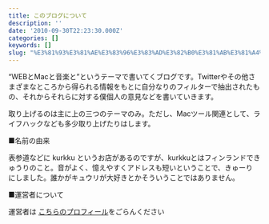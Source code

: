 ```yaml
---
title: このブログについて
description: ''
date: '2010-09-30T22:23:30.000Z'
categories: []
keywords: []
slug: "%E3%81%93%E3%81%AE%E3%83%96%E3%83%AD%E3%82%B0%E3%81%AB%E3%81%A4%E3%81%84%E3%81%A6"
---
```

“WEBとMacと音楽と”というテーマで書いてくブログです。Twitterやその他さまざまなところから得られる情報をもとに自分なりのフィルターで抽出されたもの、それからそれらに対する僕個人の意見などを書いていきます。

取り上げるのは主に上の三つのテーマのみ。ただし、Macツール関連として、ライフハックなども多少取り上げたりはします。

■名前の由来

表参道などに kurkku というお店があるのですが、kurkkuとはフィンランドできゅうりのこと。音がよく、憶えやすくアドレスも短いということで、きゅーり にしました。誰かがキュウリが大好きとかそういうことではありません。

■運営者について

運営者は [こちらのプロフィール](http://about.me/hiro.qli)をごらんください